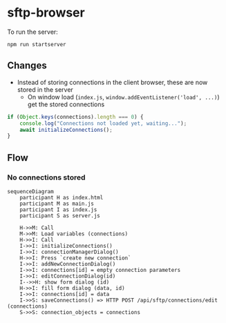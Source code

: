# sftp-browser

To run the server:
```shell
npm run startserver
```

## Changes

-   Instead of storing connections in the client browser, these are now stored in the server
    -   On window load (`index.js`, `window.addEventListener('load', ...)`) get the stored connections

```js
if (Object.keys(connections).length === 0) {
	console.log("Connections not loaded yet, waiting...");
	await initializeConnections();
}
```

## Flow

### No connections stored
```mermaid
sequenceDiagram
    participant H as index.html
    participant M as main.js
    participant I as index.js
    participant S as server.js

    H->>M: Call
    M->>M: Load variables (connections)
    H->>I: Call
    I->>I: initializeConnections()
    I->>I: connectionManagerDialog()
    H->>I: Press `create new connection`
    I->>I: addNewConnectionDialog()
    I->>I: connections[id] = empty connection parameters
    I->>I: editConnectionDialog(id)
    I-->>H: show form dialog (id)
    H->>I: fill form dialog (data, id)
    I->>I: connections[id] = data
    I->>S: saveConnections() => HTTP POST /api/sftp/connections/edit (connections)
    S->>S: connection_objects = connections

```